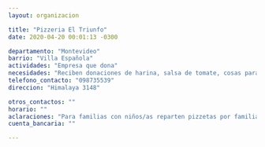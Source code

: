 ```yaml
---
layout: organizacion

title: "Pizzeria El Triunfo"
date: 2020-04-20 00:01:13 -0300

departamento: "Montevideo"
barrio: "Villa Española"
actividades: "Empresa que dona"
necesidades: "Reciben donaciones de harina, salsa de tomate, cosas para pizza. Solo les queda materia prima para hacer una jornada más de reparto."
telefono_contacto: "098735539"
direccion: "Himalaya 3148"

otros_contactos: ""
horario: ""
aclaraciones: "Para familias con niños/as reparten pizzetas por familia."
cuenta_bancaria: ""

---
```

